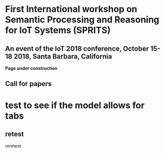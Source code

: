 # First International workshop on Semantic Processing and Reasoning for IoT Systems (SPRITS)

## An event of the IoT 2018 conference, October 15-18 2018, Santa Barbara, California

**Page under construction**

## Call for papers

# test to see if the model allows for tabs

## retest

reretest
